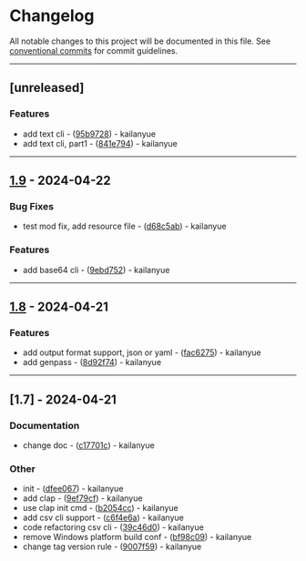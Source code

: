 # Changelog

All notable changes to this project will be documented in this file. See [conventional commits](https://www.conventionalcommits.org/) for commit guidelines.

---
## [unreleased]

### Features

- add text cli - ([95b9728](https://github.com/kailanyue/template/commit/95b9728b239623c373b118757a7b6dc1403bfdb1)) - kailanyue
- add text cli, part1 - ([841e794](https://github.com/kailanyue/template/commit/841e794052c6dba2acedfc112860f97fe18b5fa8)) - kailanyue

---
## [1.9](https://github.com/kailanyue/template/compare/v1.8..v1.9) - 2024-04-22

### Bug Fixes

- test mod fix, add resource file - ([d68c5ab](https://github.com/kailanyue/template/commit/d68c5abad61d99961b8b8312a3802cdf52a02ce7)) - kailanyue

### Features

- add base64 cli - ([9ebd752](https://github.com/kailanyue/template/commit/9ebd752ede6f1690c82c4398fa2e90bee3090874)) - kailanyue

---
## [1.8](https://github.com/kailanyue/template/compare/v1.7..v1.8) - 2024-04-21

### Features

- add output format support, json or yaml - ([fac6275](https://github.com/kailanyue/template/commit/fac6275ecb728c6497c189713c911d4dddc759d2)) - kailanyue
- add genpass - ([8d92f74](https://github.com/kailanyue/template/commit/8d92f746222e2b4bf3fdefd4c10bab86a7bcedee)) - kailanyue

---
## [1.7] - 2024-04-21

### Documentation

- change doc - ([c17701c](https://github.com/kailanyue/template/commit/c17701cf6af66bcbb8658ab599e0241667b1e8c5)) - kailanyue

### Other

- init - ([dfee067](https://github.com/kailanyue/template/commit/dfee06794f9ef2d88c8b3e383b3983c7ed294690)) - kailanyue
- add clap - ([9ef79cf](https://github.com/kailanyue/template/commit/9ef79cf18bee85a8380f80a47b6b595838642029)) - kailanyue
- use clap init cmd - ([b2054cc](https://github.com/kailanyue/template/commit/b2054cc3ae293e8a4f0f09c9f89ffb5a6689b736)) - kailanyue
- add csv cli support - ([c6f4e6a](https://github.com/kailanyue/template/commit/c6f4e6a31fe50b6dd781bd7a8d805588f1a5beee)) - kailanyue
- code refactoring csv cli - ([39c46d0](https://github.com/kailanyue/template/commit/39c46d00666fe22c072014dbfa69bdd802d8b38f)) - kailanyue
- remove Windows platform build conf - ([bf98c09](https://github.com/kailanyue/template/commit/bf98c09e929ab9b7530485cdc18946517143d504)) - kailanyue
- change tag version rule - ([9007f59](https://github.com/kailanyue/template/commit/9007f59bdf3ea8ca41c221d3bef23a4de1e6f2e7)) - kailanyue

<!-- generated by git-cliff -->
